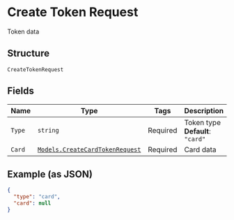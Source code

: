 
# Create Token Request

Token data

## Structure

`CreateTokenRequest`

## Fields

| Name | Type | Tags | Description |
|  --- | --- | --- | --- |
| `Type` | `string` | Required | Token type<br>**Default**: `"card"` |
| `Card` | [`Models.CreateCardTokenRequest`](../../doc/models/create-card-token-request.md) | Required | Card data |

## Example (as JSON)

```json
{
  "type": "card",
  "card": null
}
```

